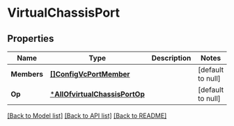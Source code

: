 # VirtualChassisPort

## Properties
Name | Type | Description | Notes
------------ | ------------- | ------------- | -------------
**Members** | [**[]ConfigVcPortMember**](config_vc_port_member.md) |  | [default to null]
**Op** | [***AllOfvirtualChassisPortOp**](AllOfvirtualChassisPortOp.md) |  | [default to null]

[[Back to Model list]](../README.md#documentation-for-models) [[Back to API list]](../README.md#documentation-for-api-endpoints) [[Back to README]](../README.md)

